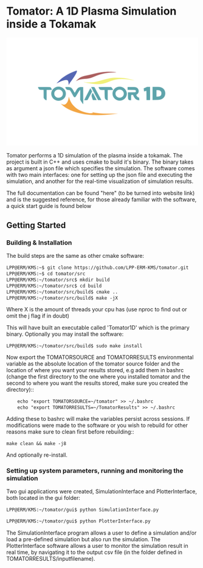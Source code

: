 # **Tomator: A 1D Plasma Simulation inside a Tokamak** 

![logo](logo/logocolor.svg)

Tomator performs a 1D simulation of the plasma inside a tokamak. The project is
built in C++ and uses cmake to build it's binary.  The binary takes as argument
a json file which specifies the simulation. The software comes with two main
interfaces: one for setting up the json file and executing the simulation, and another for
the real-time visualization of simulation results. 

The full documentation can be found "here" (to be turned into website link) and
is the suggested reference, for those already familiar with the software, a
quick start guide is found below

## **Getting Started** 

### Building & **Installation** 

The build steps are the same as other cmake software:

```console
LPP@ERM/KMS:~$ git clone https://github.com/LPP-ERM-KMS/tomator.git
LPP@ERM/KMS:~$ cd tomator/src
LPP@ERM/KMS:~/tomator/src$ mkdir build
LPP@ERM/KMS:~/tomator/src$ cd build
LPP@ERM/KMS:~/tomator/src/build$ cmake ..
LPP@ERM/KMS:~/tomator/src/build$ make -jX
```
Where X is the amount of threads your cpu has (use nproc to find out or omit
the j flag if in doubt)

This will have built an executable called 'Tomator1D' which is the primary
binary. Optionally you may install the software:

```console
LPP@ERM/KMS:~/tomator/src/build$ sudo make install
```

Now export the TOMATORSOURCE and  TOMATORRESULTS environmental
variable as the absolute location of the tomator source folder and the location
of where you want your results stored, e.g add them in bashrc (change
the first directory to the one where you installed tomator and the second
to where you want the results stored, make sure you created the directory)::

```console
    echo "export TOMATORSOURCE=~/tomator" >> ~/.bashrc
    echo "export TOMATORRESULTS=~/TomatorResults" >> ~/.bashrc
```

Adding these to bashrc will make the variables persist across sessions.  If
modifications were made to the software or you wish to rebuild for other
reasons make sure to clean first before rebuilding::

    make clean && make -j8

And optionally re-install.

### Setting up system parameters, running and monitoring the simulation
Two gui applications were created, SimulationInterface and PlotterInterface,
both located in the gui folder:

```console
LPP@ERM/KMS:~/tomator/gui$ python SimulationInterface.py 
``` 

```bash 
LPP@ERM/KMS:~/tomator/gui$ python PlotterInterface.py 
``` 

The SimulationInterface program allows a user to define a simulation and/or load a pre-defined simulation
but also run the simulation. The PlotterInterface software allows a user to monitor the simulation result
in real time, by navigating it to the output csv file (in the folder defined in TOMATORRESULTS/inputfilename).
